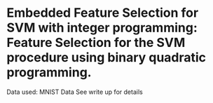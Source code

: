 # Embedded Feature Selection for SVM with integer programming: Feature Selection for the SVM procedure using binary quadratic programming.
Data used: MNIST Data
See write up for details

